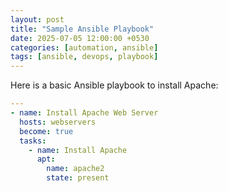 ```yaml
---
layout: post
title: "Sample Ansible Playbook"
date: 2025-07-05 12:00:00 +0530
categories: [automation, ansible]
tags: [ansible, devops, playbook]
---
```


Here is a basic Ansible playbook to install Apache:

```yaml
---
- name: Install Apache Web Server
  hosts: webservers
  become: true
  tasks:
    - name: Install Apache
      apt:
        name: apache2
        state: present
